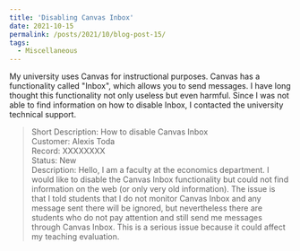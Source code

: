 ```yaml
---
title: 'Disabling Canvas Inbox'
date: 2021-10-15
permalink: /posts/2021/10/blog-post-15/
tags:
  - Miscellaneous
---
```


My university uses Canvas for instructional purposes. Canvas has a functionality called "Inbox", which allows you to send messages. I have long thought this functionality not only useless but even harmful. Since I was not able to find information on how to disable Inbox, I contacted the university technical support.

> Short Description: How to disable Canvas Inbox  
> Customer: Alexis Toda  
> Record: XXXXXXXX  
> Status: New  
> Description: Hello, I am a faculty at the economics department. I would like to disable the Canvas Inbox functionality but could not find information on the web (or only very old information). The issue is that I told students that I do not monitor Canvas Inbox and any message sent there will be ignored, but nevertheless there are students who do not pay attention and still send me messages through Canvas Inbox. This is a serious issue because it could affect my teaching evaluation.
